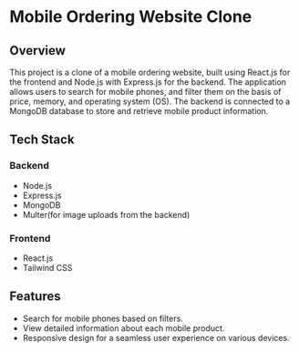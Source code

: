 # Mobile Ordering Website Clone

## Overview

This project is a clone of a mobile ordering website, built using React.js for the frontend and Node.js with Express.js for the backend. The application allows users to search for mobile phones, and filter them on the basis of price, memory, and operating system (OS). The backend is connected to a MongoDB database to store and retrieve mobile product information.

## Tech Stack

### Backend

- Node.js
- Express.js
- MongoDB
- Multer(for image uploads from the backend)

### Frontend

- React.js
- Tailwind CSS

## Features

- Search for mobile phones based on filters.
- View detailed information about each mobile product.
- Responsive design for a seamless user experience on various devices.
